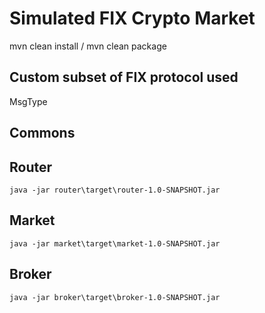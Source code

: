 # Simulated FIX Crypto Market

mvn clean install / mvn clean package

## Custom subset of FIX protocol used

MsgType

## Commons 

## Router
    java -jar router\target\router-1.0-SNAPSHOT.jar
## Market
    java -jar market\target\market-1.0-SNAPSHOT.jar
## Broker
    java -jar broker\target\broker-1.0-SNAPSHOT.jar
